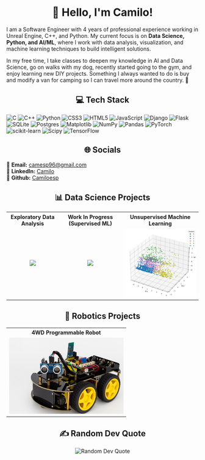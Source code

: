 <div align="center">
  <h1>👋 Hello, I'm Camilo!</h1>
</div>

I am a Software Engineer with 4 years of professional experience working in Unreal Engine, C++, and Python.
My current focus is on **Data Science, Python, and AI/ML**, where I work with data analysis, visualization, and machine learning techniques to build intelligent solutions.


In my free time, I take classes to deepen my knowledge in AI and Data Science, go on walks with my dog, recently started going to the gym, and enjoy learning new DIY projects.
Something I always wanted to do is buy and modify a van for camping so I can travel more around the country. 🚐

<div align="center">
  <h2>💻 Tech Stack</h2>
</div>

![C](https://img.shields.io/badge/c-%2300599C.svg?style=for-the-badge&logo=c&logoColor=white) ![C++](https://img.shields.io/badge/c++-%2300599C.svg?style=for-the-badge&logo=c%2B%2B&logoColor=white) ![Python](https://img.shields.io/badge/python-3670A0?style=for-the-badge&logo=python&logoColor=ffdd54) ![CSS3](https://img.shields.io/badge/css3-%231572B6.svg?style=for-the-badge&logo=css3&logoColor=white) ![HTML5](https://img.shields.io/badge/html5-%23E34F26.svg?style=for-the-badge&logo=html5&logoColor=white) ![JavaScript](https://img.shields.io/badge/javascript-%23323330.svg?style=for-the-badge&logo=javascript&logoColor=%23F7DF1E) ![Django](https://img.shields.io/badge/django-%23092E20.svg?style=for-the-badge&logo=django&logoColor=white) ![Flask](https://img.shields.io/badge/flask-%23000.svg?style=for-the-badge&logo=flask&logoColor=white) ![SQLite](https://img.shields.io/badge/sqlite-%2307405e.svg?style=for-the-badge&logo=sqlite&logoColor=white) ![Postgres](https://img.shields.io/badge/postgres-%23316192.svg?style=for-the-badge&logo=postgresql&logoColor=white) ![Matplotlib](https://img.shields.io/badge/Matplotlib-%23ffffff.svg?style=for-the-badge&logo=Matplotlib&logoColor=black) ![NumPy](https://img.shields.io/badge/numpy-%23013243.svg?style=for-the-badge&logo=numpy&logoColor=white) ![Pandas](https://img.shields.io/badge/pandas-%23150458.svg?style=for-the-badge&logo=pandas&logoColor=white) ![PyTorch](https://img.shields.io/badge/PyTorch-%23EE4C2C.svg?style=for-the-badge&logo=PyTorch&logoColor=white) ![scikit-learn](https://img.shields.io/badge/scikit--learn-%23F7931E.svg?style=for-the-badge&logo=scikit-learn&logoColor=white) ![Scipy](https://img.shields.io/badge/SciPy-%230C55A5.svg?style=for-the-badge&logo=scipy&logoColor=%white) ![TensorFlow](https://img.shields.io/badge/TensorFlow-%23FF6F00.svg?style=for-the-badge&logo=TensorFlow&logoColor=white)

<div align="center">
  <h2>🌐 Socials</h2>
</div>

📧 **Email:** camesp96@gmail.com  
🔗 **LinkedIn:** [Camilo](https://www.linkedin.com/in/camilo-espinosa1996)  
🐙 **Github:** [Camiloesp](https://github.com/Camiloesp)


<!-- [![LinkedIn](https://img.shields.io/badge/LinkedIn-%230077B5.svg?logo=linkedin&logoColor=white)](https://linkedin.com/in/camilo-espinosa1996) [![email](https://img.shields.io/badge/Email-D14836?logo=gmail&logoColor=white)](mailto:camesp96@gmail.com) -->

<!--## 🚀 My Projects -->
<!-- [![Repo Image](https://github.com/Camiloesp/PythonDataScience_UnsupervisedML/blob/main/Data/3d_graph_clusters.png)](https://github.com/Camiloesp/PythonDataScience_UnsupervisedML) -->

<!-- =================================================================================================================================================================================================================================== -->
<div align="center">
  <h2>📊 Data Science Projects</h2>
</div>

<div align="center">
<table border="0" style="border-collapse: collapse;">
  <tr>
    <!-- Project Titles -->
    <th style="border: none;">Exploratory Data Analysis</th> 
    <th style="border: none;">Work In Progress (Supervised ML)</th>
    <th style="border: none;">Unsupervised Machine Learning</th>
  </tr>
  <tr>
    <!-- Project 1 -->
    <td style="border: none; text-align: center;">
      <a href="https://github.com/Camiloesp/Python-Data-Science-Data-Prep-EDA-with-Python">
        <img src="https://github.com/Camiloesp/Python-Data-Science-Data-Prep-EDA-with-Python/blob/master/Data/Screenshot%202025-10-04%20122753.png" width="300"/>
      </a>
    </td>
    <!-- Project 2 -->
    <td style="border: none; text-align: center;">
      <a href="https://github.com/Camiloesp/PythonDataScience_SupervisedML">
        <img src="https://c.pxhere.com/images/95/69/e3a656b9fe407492d69728d865e9-1639627.jpg!d" width="300"/>
      </a>
    </td>
    <!-- Project 3 -->
    <td style="border: none; text-align: center;">
      <a href="https://github.com/Camiloesp/PythonDataScience_UnsupervisedML">
        <img src="https://raw.githubusercontent.com/Camiloesp/PythonDataScience_UnsupervisedML/main/Data/3d_graph_clusters.png" width="300"/>
      </a>
    </td>
  </tr>
</table>
</div>

<!-- =================================================================================================================================================================================================================================== -->
<div align="center">
  <h2>🤖 Robotics Projects</h2>
</div>

<div align="center">
<table border="0" style="border-collapse: collapse;">
  <tr>
    <!-- Project Titles -->
    <th style="border: none;">4WD Programmable Robot</th> 
  </tr>
  <tr>
    <!-- Project 1 -->
    <td style="border: none; text-align: center;">
      <a href="https://github.com/Camiloesp/Python-Data-Science-Data-Prep-EDA-with-Python">
        <img src="https://github.com/Camiloesp/keyestudio-arduino-robot-car/blob/main/Assets/RobotCar.png" width="300"/>
      </a>
    </td>
  </tr>
</table>
</div>

<!-- =================================================================================================================================================================================================================================== -->

<div align="center">
  <h2>✍️ Random Dev Quote</h2>
  <img src="https://quotes-github-readme.vercel.app/api?type=horizontal&theme=radical" alt="Random Dev Quote" />
</div>

<!-- ![](https://quotes-github-readme.vercel.app/api?type=horizontal&theme=radical) -->

<!-- [![](https://visitcount.itsvg.in/api?id=Camiloesp&icon=0&color=0)](https://visitcount.itsvg.in) -->

<!-- Proudly created with GPRM ( https://gprm.itsvg.in ) -->





